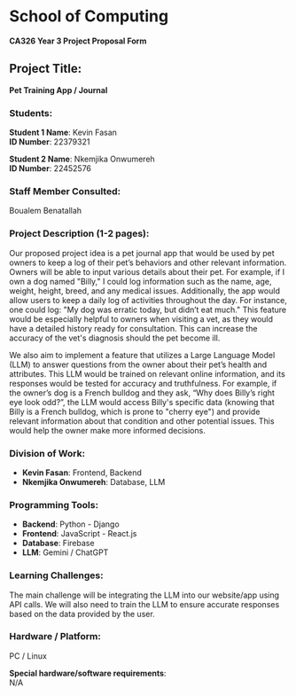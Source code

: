 # School of Computing  
**CA326 Year 3 Project Proposal Form**

## Project Title:  
**Pet Training App / Journal**

### Students:  
**Student 1 Name**: Kevin Fasan  
**ID Number**: 22379321  

**Student 2 Name**: Nkemjika Onwumereh  
**ID Number**: 22452576  

### Staff Member Consulted:  
Boualem Benatallah  

### Project Description (1-2 pages):

Our proposed project idea is a pet journal app that would be used by pet owners to keep a log of their pet’s behaviors and other relevant information. Owners will be able to input various details about their pet. For example, if I own a dog named "Billy," I could log information such as the name, age, weight, height, breed, and any medical issues. Additionally, the app would allow users to keep a daily log of activities throughout the day. For instance, one could log: "My dog was erratic today, but didn’t eat much." This feature would be especially helpful to owners when visiting a vet, as they would have a detailed history ready for consultation. This can increase the accuracy of the vet's diagnosis should the pet become ill.

We also aim to implement a feature that utilizes a Large Language Model (LLM) to answer questions from the owner about their pet’s health and attributes. This LLM would be trained on relevant online information, and its responses would be tested for accuracy and truthfulness. For example, if the owner’s dog is a French bulldog and they ask, “Why does Billy’s right eye look odd?”, the LLM would access Billy's specific data (knowing that Billy is a French bulldog, which is prone to "cherry eye") and provide relevant information about that condition and other potential issues. This would help the owner make more informed decisions.

### Division of Work:  
- **Kevin Fasan**: Frontend, Backend  
- **Nkemjika Onwumereh**: Database, LLM  

### Programming Tools:  
- **Backend**: Python - Django  
- **Frontend**: JavaScript - React.js  
- **Database**: Firebase  
- **LLM**: Gemini / ChatGPT  

### Learning Challenges:  
The main challenge will be integrating the LLM into our website/app using API calls. We will also need to train the LLM to ensure accurate responses based on the data provided by the user.

### Hardware / Platform:  
PC / Linux  

**Special hardware/software requirements**:  
N/A  
